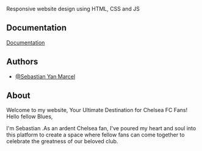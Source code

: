Responsive website design using HTML, CSS and JS
## Documentation

[Documentation](https://app.netlify.com/sites/gilded-kashata-36b119/deploys/6513ff72bbea0e009ba6d684)



## Authors

- [@Sebastian Yan Marcel](https://github.com/Sebastian-ux-glitch/Sebastian-ux-glitch)


## About

Welcome to my website, Your Ultimate Destination for Chelsea FC Fans!
Hello fellow Blues,

I'm Sebastian .As an ardent Chelsea fan, I've poured my heart and soul into this platform to create a space where fellow fans can come together to celebrate the greatness of our beloved club.

